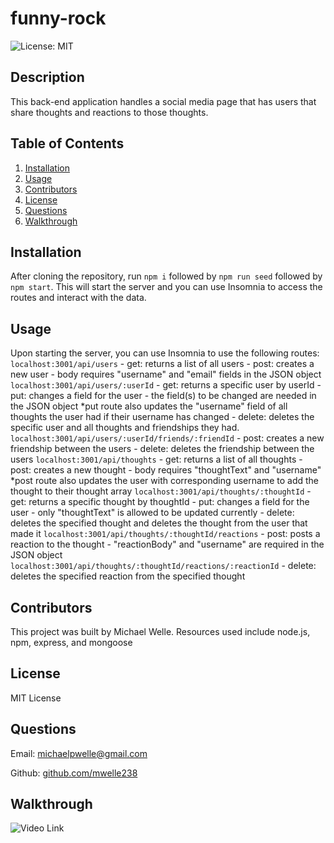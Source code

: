 # funny-rock
![License: MIT](https://img.shields.io/badge/License-MIT-yellow.svg)
## Description

This back-end application handles a social media page that has users that share thoughts and reactions to those thoughts.

## Table of Contents

1. [Installation](#Installation)
2. [Usage](#Usage)
3. [Contributors](#Contributors)
4. [License](#License)
5. [Questions](#Questions)
6. [Walkthrough](#Walkthrough)

## Installation

After cloning the repository, run `npm i` followed by `npm run seed` followed by `npm start`.
This will start the server and you can use Insomnia to access the routes and interact with the data.

## Usage

Upon starting the server, you can use Insomnia to use the following routes:
`localhost:3001/api/users`
    - get: returns a list of all users
    - post: creates a new user - body requires "username" and "email" fields in the JSON object
`localhost:3001/api/users/:userId`
    - get: returns a specific user by userId
    - put: changes a field for the user - the field(s) to be changed are needed in the JSON object
        *put route also updates the "username" field of all thoughts the user had if their username has changed
    - delete: deletes the specific user and all thoughts and friendships they had.
`localhost:3001/api/users/:userId/friends/:friendId`
    - post: creates a new friendship between the users
    - delete: deletes the friendship between the users
`localhost:3001/api/thoughts`
    - get: returns a list of all thoughts
    - post: creates a new thought - body requires "thoughtText" and "username"
        *post route also updates the user with corresponding username to add the thought to their thought array
`localhost:3001/api/thoughts/:thoughtId`
    - get: returns a specific thought by thoughtId
    - put: changes a field for the user - only "thoughtText" is allowed to be updated currently
    - delete: deletes the specified thought and deletes the thought from the user that made it
`localhost:3001/api/thoughts/:thoughtId/reactions`
    - post: posts a reaction to the thought - "reactionBody" and "username" are required in the JSON object
`localhost:3001/api/thoughts/:thoughtId/reactions/:reactionId`
    - delete: deletes the specified reaction from the specified thought

## Contributors

This project was built by Michael Welle.
Resources used include node.js, npm, express, and mongoose

## License

MIT License

## Questions

Email: [michaelpwelle@gmail.com](mailto:michaelpwelle@gmail.com)

Github: [github.com/mwelle238](https://www.github.com/mwelle238)

## Walkthrough

![Video Link](https://drive.google.com/file/d/1bZc6zKXq9xS6NSYNBhtHkgEDhWMcaBLO/view)